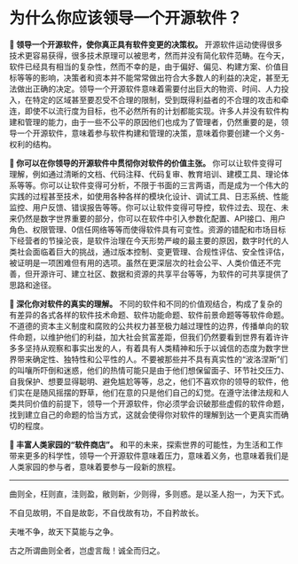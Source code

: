 为什么你应该领导一个开源软件？
=============================

**📄 领导一个开源软件，使你真正具有软件变更的决策权。** 开源软件运动使得很多技术更容易获得，很多技术原理可以被思考，然而并没有简化软件范畴。在今天，软件已经具有相当的复杂性，然而不幸的是，由于偏好、偏见、构建方案、价值目标等等的影响，决策者和资本并不能常常做出符合大多数人的利益的决定，甚至无法做出正确的决定。领导一个开源软件意味着需要付出巨大的物资、时间、人力投入，在特定的区域甚至要忍受不合理的限制，受到既得利益者的不合理的攻击和牵连，即使不以流行度为目标，也不必然所有的计划都能实现。许多人并没有软件构建和管理的能力，由于一些不公平的原因他们也成为了管理者，仍然重要的是，领导一个开源软件，意味着参与软件构建和管理的决策，意味着你要创建一个义务-权利的结构。

**📄 你可以在你领导的开源软件中贯彻你对软件的价值主张。** 你可以让软件变得可理解，例如通过清晰的文档、代码注释、代码复审、教育培训、建模工具、理论体系等等。你可以让软件变得可分析，不限于书面的三言两语，而是成为一个伟大的实践的过程甚至技术，如使用各种各样的模块化设计、调试工具、日志系统、性能监控、用户反馈、错误报告等等。你可以让软件变得可导控，软件过去、现在、未来仍然是数字世界重要的部分，你可以在软件中引入参数化配置、API接口、用户角色、权限管理、0信任网络等等而使得软件具有可变性。资源的错配和市场目标下经营者的节操沦丧，是软件治理在今天形势严峻的最主要的原因，数字时代的人类社会面临着巨大的挑战，通过版本控制、变更管理、合规性评估、安全性评估，被证明是一项困难但有用的选项。虽然在更深层次的社会公平、人类价值还不完善，但开源许可、建立社区、数据和资源的共享平台等等，为软件的可共享提供了思路和途径。

**📄 深化你对软件的真实的理解。** 不同的软件和不同的价值观结合，构成了复杂的有差异的各式各样的软件技术命题、软件功能命题、软件前景命题等等软件命题。不道德的资本主义制度和腐败的公共权力甚至极力越过理性的边界，传播单向的软件命题，以维护他们的利益，加大社会贫富差距，但我们仍然要看到世界有着许许多多坚持从观察和事实出发的人，有着具有人类精神和乐于以诚信的态度为数字世界带来确定性、独特性和公平性的人。不要被那些并不具有真实性的“波洛涅斯”们的叫嚷所吓倒和迷惑，他们的热情可能只是由于他们想保留面子、环节社交压力、自我保护、想要显得聪明、避免尴尬等等，总之，他们不喜欢你的领导的软件，他们实在是随风摇摆的野草，他们在意的只是他们自己的幻觉。在遵守法律法规和人类共同价值的前提下，领导一个开源软件，你必须学会识破那些虚假的软件命题，找到建立自己的命题的恰当方式，这就会使得你对软件的理解到达一个更真实而确切的程度。

**📄 丰富人类家园的“软件商店”。** 和平的未来，探索世界的可能性，为生活和工作带来更多的科学性，领导一个开源软件意味着压力，意味着义务，也意味着我们是人类家园的参与者，意味着要参与一段新的旅程。


-------------------------

曲则全，枉则直，洼则盈，敝则新，少则得，多则惑。是以圣人抱一，为天下式。

不自见故明，不自是故彰，不自伐故有功，不自矜故长。

夫唯不争，故天下莫能与之争。

古之所谓曲则全者，岂虚言哉！诚全而归之。

